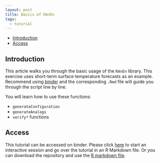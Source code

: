 ```yaml
---
layout: post
title: Basics of RAnEn
tags:
  - tutorial
---
```


<!-- vim-markdown-toc GitLab -->

* [Introduction](#introduction)
* [Access](#access)

<!-- vim-markdown-toc -->

Introduction
------------

This article walks you through the basic usage of the `RAnEn` library. This exercise uses short-term surface temperature forecasts as an example. Recommend using [binder](https://mybinder.org/v2/gh/Weiming-Hu/AnalogsEnsemble/master?urlpath=rstudio) and the corresponding `.Rmd` file will guide you through the script line by line.

You will learn how to use these functions:

- `generateConfiguration`
- `generateAnalogs`
- `verify*` functions

Access
------------

This tutorial can be accessed on binder. Please click [here](https://mybinder.org/v2/gh/Weiming-Hu/AnalogsEnsemble/master?urlpath=rstudio) to start an interactive session and go over the tutorial in an R Markdown file. Or you can download the repository and use the [R markdown file](https://github.com/Weiming-Hu/AnalogsEnsemble/blob/master/RAnalogs/examples/demo-1_AnEn-basics.Rmd).
